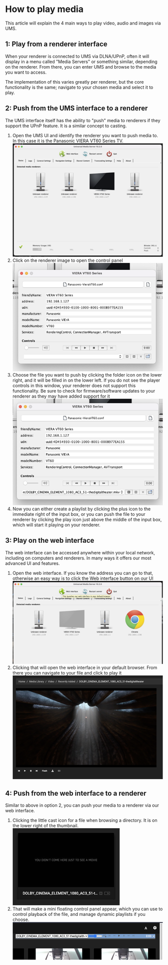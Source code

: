 # How to play media

This article will explain the 4 main ways to play video, audio and images via UMS.

## 1: Play from a renderer interface

When your renderer is connected to UMS via DLNA/UPnP, often it will display in a menu called "Media Servers" or something similar, depending on the renderer. From there, you can enter UMS and browse to the media you want to access.

The implementation of this varies greatly per renderer, but the core functionality is the same; navigate to your chosen media and select it to play.

## 2: Push from the UMS interface to a renderer

The UMS interface itself has the ability to "push" media to renderers if they support the UPnP feature. It is a similar concept to casting.

1. Open the UMS UI and identify the renderer you want to push media to. In this case it is the Panasonic VIERA VT60 Series TV.  
![Open the GUI](./img/how-to-play-media-1.png)
2. Click on the renderer image to open the control panel  
![Renderer control](./img/how-to-play-media-2.png)
3. Choose the file you want to push by clicking the folder icon on the lower right, and it will be filled in on the lower left.
If you do not see the player controls in this window, your renderer does not support this functionality. Be sure to check for firmware/software updates to your renderer as they may have added support for it  
![File selected](./img/how-to-play-media-3.png)
4. Now you can either create a playlist by clicking the plus icon to the immediate right of the input box, or you can push the file to your renderer by clicking the play icon just above the middle of the input box, which will start it playing on your renderer.

## 3: Play on the web interface

The web interface can be accessed anywhere within your local network, including on computers and renderers. In many ways it offers our most advanced UI and features.

1. Open the web interface. If you know the address you can go to that, otherwise an easy way is to click the Web interface button on our UI  
![Open the web interface](./img/how-to-play-media-4.png)
2. Clicking that will open the web interface in your default browser. From there you can navigate to your file and click to play it  
![Video on the web interface](./img/how-to-play-media-5.png)

## 4: Push from the web interface to a renderer

Similar to above in option 2, you can push your media to a renderer via our web interface.

1. Clicking the little cast icon for a file when browsing a directory. It is on the lower right of the thumbnail.  
![Cast icon](./img/how-to-play-media-6.png)
2. That will make a mini floating control panel appear, which you can use to control playback of the file, and manage dynamic playlists if you choose.  
![Floating control panel](./img/how-to-play-media-7.png)
